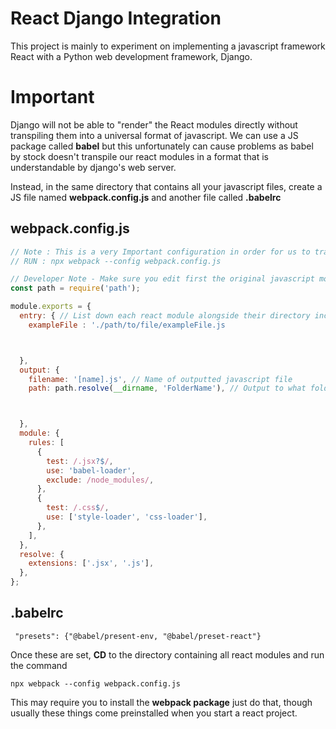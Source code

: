 # React Django Integration

This project is mainly to experiment on implementing a javascript framework React with a Python web development framework, Django.


# Important 
Django will not be able to "render" the React modules directly without transpiling them into a universal format of javascript. We can
use a JS package called **babel** but this unfortunately can cause problems as babel by stock doesn't transpile our react modules in a format
that is understandable by django's web server.

Instead, in the same directory that contains all your javascript files, create a JS file named **webpack.config.js** and another file called **.babelrc**


## webpack.config.js
```javascript
// Note : This is a very Important configuration in order for us to transpile the react modules properly for them to run alongside the Django App.
// RUN : npx webpack --config webpack.config.js

// Developer Note - Make sure you edit first the original javascript modules then transpile them.
const path = require('path');

module.exports = {
  entry: { // List down each react module alongside their directory including './' 
    exampleFile : './path/to/file/exampleFile.js



  },
  output: {
    filename: '[name].js', // Name of outputted javascript file
    path: path.resolve(__dirname, 'FolderName'), // Output to what folder in the directory



  },
  module: {
    rules: [
      {
        test: /.jsx?$/,
        use: 'babel-loader',
        exclude: /node_modules/,
      },
      {
        test: /.css$/,
        use: ['style-loader', 'css-loader'],
      },
    ],
  },
  resolve: {
    extensions: ['.jsx', '.js'],
  },
};
```


## .babelrc
```
 "presets": {"@babel/present-env, "@babel/preset-react"}
```


Once these are set, **CD** to the directory containing all react modules and run the command
```
npx webpack --config webpack.config.js
```

This may require you to install the **webpack package** just do that, though usually these things come preinstalled when you start a react project.
